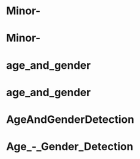 # Minor-
# Minor-
# age_and_gender
# age_and_gender
# AgeAndGenderDetection
# Age_-_Gender_Detection

